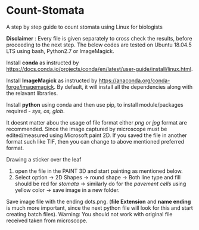 # Count-Stomata

A step by step guide to count stomata using Linux for biologists

**Disclaimer** : Every file is given separately to cross check the results,  before proceeding to the next step. The below codes are tested on Ubuntu 18.04.5 LTS using bash, Python2.7 or ImageMagick.

Install **conda** as instructed by https://docs.conda.io/projects/conda/en/latest/user-guide/install/linux.html. 

Install **ImageMagick** as instructed by https://anaconda.org/conda-forge/imagemagick. By default, it will install all the dependencies along with the relavant libraries.

Install **python** using conda and then use pip, to install module/packages required - _sys, os, glob_.

It doesnt matter abou the usage of file format either *png or jpg* format are recommended. Since the image captured by microscope must be edited/measured using Microsoft paint 2D. If you saved the file in another format such like TIF, then you can change to above mentioned preferred format.

Drawing a sticker over the leaf 
1. open the file in the PAINT 3D and start painting as mentioned below.
2. Select option -> 2D Shapes -> round shape -> Both line type and fill should be red for _stomata_ -> similarly do for the _pavement cells_ using yellow color -> save image in a new folder. 

Save image file with the ending dots.png. (**file Extension** and **name ending** is much more important, since the next python file will look for this and start creating batch files). Warning: You should not work with original file received taken from microscope.




